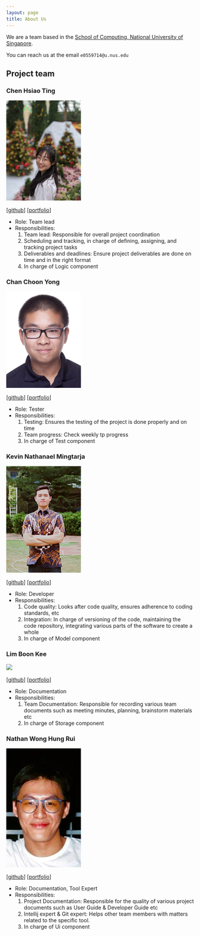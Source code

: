 ```yaml
---
layout: page
title: About Us
---
```


We are a team based in the [School of Computing, National University of Singapore](http://www.comp.nus.edu.sg).

You can reach us at the email `e0559714@u.nus.edu`

## Project team

### Chen Hsiao Ting

<img src="images/team/HsiaoTing.jpg" width="200px">


[[github](https://github.com/hsiaotingluv)]
[[portfolio](team/chenhsiaoting.md)]

* Role: Team lead
* Responsibilities: 
  1. Team lead: Responsible for overall project coordination 
  2. Scheduling and tracking, in charge of defining, assigning, and tracking project tasks 
  3. Deliverables and deadlines: Ensure project deliverables are done on time and in the right format 
  4. In charge of Logic component


### Chan Choon Yong

<img src="images/team/ChoonYong.jpg" width="200px">

[[github](https://github.com/choonyongchan)]
[[portfolio](team/chanchoonyong.md)]

* Role: Tester
* Responsibilities:
  1. Testing: Ensures the testing of the project is done properly and on time 
  2. Team progress: Check weekly tp progress 
  3. In charge of Test component


### Kevin Nathanael Mingtarja

<img src="images/team/Kevin.jpeg" width="200px">

[[github](https://github.com/kevinmingtarja)] 
[[portfolio](team/kevinnathanaelmingtarja.md)]

* Role: Developer
* Responsibilities:
  1. Code quality: Looks after code quality, ensures adherence to coding standards, etc 
  2. Integration: In charge of versioning of the code, maintaining the code repository, integrating various parts of the software to create a whole 
  3. In charge of Model component


### Lim Boon Kee

<img src="images/team/BoonKee.jpg" width="200px">

[[github](https://github.com/bklimey)]
[[portfolio](team/limboonkee.md)]

* Role: Documentation
* Responsibilities:
  1. Team Documentation: Responsible for recording various team documents such as meeting minutes, planning, brainstorm materials etc 
  2. In charge of Storage component


### Nathan Wong Hung Rui

<img src="images/team/Nathan.jpg" width="200px">

[[github](https://github.com/e0543978)]
[[portfolio](team/nathanwonghungrui.md)]

* Role: Documentation, Tool Expert
* Responsibilities: 
  1. Project Documentation: Responsible for the quality of various project documents such as User Guide & Developer Guide etc 
  2. Intellij expert & Git expert: Helps other team members with matters related to the specific tool. 
  3. In charge of Ui component
